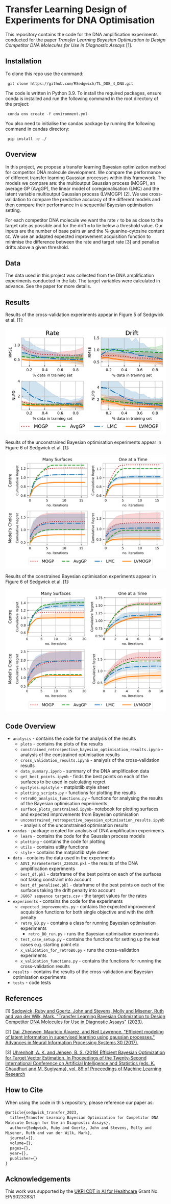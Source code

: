# Transfer Learning Design of Experiments for DNA Optimisation

This repository contains the code for the DNA amplification experiments conducted for the paper
_Transfer Learning Bayesian Optimization to Design Competitor DNA Molecules for Use in 
Diagnostic Assays_ [1].

## Installation

To clone this repo use the command:
    
     git clone https://github.com/RSedgwick/TL_DOE_4_DNA.git

The code is written in Python 3.9. To install the required packages, ensure conda is installed and run the following 
command in the root directory of the project:

     conda env create -f environment.yml 

You also need to initialise the candas package by running the following command in candas directory:
    
     pip install -e ./

## Overview 

In this project, we propose a transfer learning Bayesian optimization method for competitor DNA molecule development. We
compare the performance of different transfer learning Gaussian processes within this framework. The models we compare are:
the multioutput Gaussian process (MOGP), an average GP (AvgGP), the linear model of coregionalisation (LMC) and
the latent variable multioutput Gaussian process (LVMOGP) [2]. We use cross-validation to compare the predictive accuracy 
of the different models and then compare their performance in a sequential Bayesian optimisation setting.

For each competitor DNA molecule we want the rate `r` to be as close to the target rate as possible and for the 
drift `m` to lie below a threshold value. Our inputs are the number of base pairs `BP` and the % guanine-cytosine 
content `GC`. We use an adapted expected improvement acquisition function to minimise the difference between 
the rate and target rate [3] and penalise drifts above a given threshold.

## Data 
The data used in this project was collected from the DNA amplification experiments conducted in the lab. The 
target variables were calculated in advance. See the paper for more details.

## Results

Results of the cross-validation experiments appear in Figure 5 of Sedgwick et al. [1]:

![cross_validation](analysis/plots/cross_validation.svg)

Results of the unconstrained Bayesian optimisation experiments appear in Figure 6 of Sedgwick et al. [1]:

![unconstrained](analysis/plots/retroBO_cumulative_regret_r.svg)

Results of the constrained Bayesian optimisation experiments appear in Figure 6 of Sedgwick et al. [1]:

![unconstrained](analysis/plots/retroBO_cumulative_regret_all_both.svg)


## Code Overview

- `analysis` - contains the code for the analysis of the results
    - `plots` - contains the plots of the results
    - `constrained_retrospective_bayesian_optimisation_results.ipynb` - analysis of the constrained optimisation results
    - `cross_validation_results.ipynb` - analysis of the cross-validation results
    - `data_summary.ipynb` - summary of the DNA amplification data
    - `get_best_points.ipynb` - finds the best points on each of the surfaces to be used in calculating regret
    - `mystyles.mplstyle` - matplotlib style sheet
    - `plotting_scripts.py` - functions for plotting the results
    - `retroBO_analysis_functions.py` - functions for analysing the results of the Bayesian optimisation experiments
    - `surface_plots_constrained.ipynb`- notebook for plotting surfaces and expected improvements from Bayesian optimisation
    - `unconstrained_retrospective_bayesian_optimisation_results.ipynb` - analysis of the unconstrained optimisation results
- `candas` - package created for analysis of DNA amplification experiments
  - `learn` - contains the code for the Gaussian process models
  - `plotting` - contains the code for plotting 
  - `utils` - contains utility functions
  - `style` - contains the matplotlib style sheet
- `data` - contains the data used in the experiments
  - `ADVI_ParameterSets_220528.pkl` - the results of the DNA amplification experiments
  - `best_df.pkl` - dataframe of the best points on each of the surfaces not taking constraint into account
  - `best_df_penalised.pkl` - dataframe of the best points on each of the surfaces taking the drift penalty into account
  - `JG067 sequence targets.csv` - the target values for the rates 
- `experiments` - contains the code for the experiments
  - `expected_improvements.py` - contains the expected improvement acquisition functions for both single objective and with the drift penalty 
  - `retro_BO.py` - contains a class for running Bayesian optimisation experiments
    - `retro_BO_run.py` - runs the Bayesian optimisation experiments
  - `test_case_setup.py` - contains the functions for setting up the test cases e.g. starting point etc
  - `x_validation_for_retroBO.py` - runs the cross-validation experiments
  - `x_validation_functions.py` - contains the functions for running the cross-validation results
- `results` - contains the results of the cross-validation and Bayesian optimisation experiments
- `tests` - code tests

## References 

[1] [Sedgwick, Ruby and Goertz, John and Stevens, Molly and Misener, Ruth and van der Wilk, Mark. "Transfer Learning Bayesian Optimization to Design Competitor DNA Molecules for Use in Diagnostic Assays" (2023).](https://analyticalsciencejournals.onlinelibrary.wiley.com/doi/10.1002/bit.28854)

[2] [Dai, Zhenwen, Mauricio Álvarez, and Neil Lawrence. "Efficient modeling of latent information in supervised learning using gaussian processes." Advances in Neural Information Processing Systems 30 (2017).](https://arxiv.org/abs/1705.09862)

[3] [Uhrenholt, A. K. and Jensen, B. S. (2019) Efficient Bayesian Optimization for Target Vector Estimation. In Proceedings of the Twenty-Second International Conference on Artificial Intelligence and Statistics (eds. K. Chaudhuri and M. Sugiyama), vol. 89 of Proceedings of Machine Learning Research](http://proceedings.mlr.press/v89/uhrenholt19a/uhrenholt19a.pdf)

## How to Cite 
When using the code in this repository, please reference our paper as:
```
@article{sedgwick_transfer_2023,
  title={Transfer Learning Bayesian Optimization for Competitor DNA Molecule Design for Use in Diagnostic Assays},
  author={Sedgwick, Ruby and Goertz, John and Stevens, Molly and Misener, Ruth and van der Wilk, Mark},
  journal={},
  volume={},
  pages={},
  year={},
  publisher={}
}
```
## Acknowledgements
This work was supported by the [UKRI CDT in AI for Healthcare](https://ai4health.io/) Grant No. EP/S023283/1 

